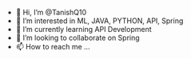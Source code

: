 - 👋 Hi, I’m @TanishQ10
- 👀 I’m interested in ML, JAVA, PYTHON, API, Spring 
- 🌱 I’m currently learning API Development
- 💞️ I’m looking to collaborate on Spring
- 📫 How to reach me ...

<!---
TanishQ10/TanishQ10 is a ✨ special ✨ repository because its `README.md` (this file) appears on your GitHub profile.
You can click the Preview link to take a look at your changes.
--->
